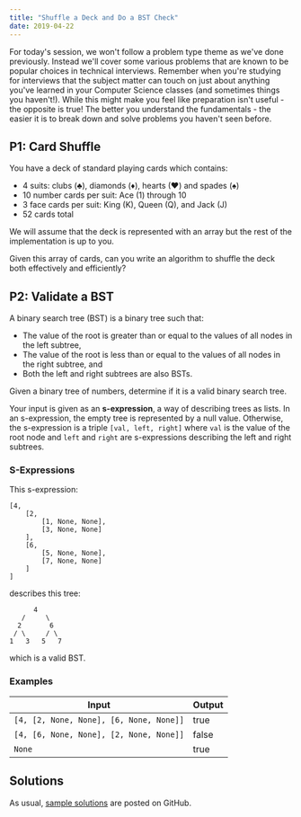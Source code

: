 ```yaml
---
title: "Shuffle a Deck and Do a BST Check"
date: 2019-04-22
---
```


For today's session, we won't follow a problem type theme as we've done previously. Instead we'll cover some various problems that are known to be popular choices in technical interviews. Remember when you're studying for interviews that the subject matter can touch on just about anything you've learned in your Computer Science classes (and sometimes things you haven't!). While this might make you feel like preparation isn't useful - the opposite is true! The better you understand the fundamentals - the easier it is to break down and solve problems you haven't seen before.


## P1: Card Shuffle
You have a deck of standard playing cards which contains:

- 4 suits: clubs (♣), diamonds (♦), hearts (♥) and spades (♠)
- 10 number cards per suit: Ace (1) through 10
- 3 face cards per suit: King (K), Queen (Q), and Jack (J)
- 52 cards total

We will assume that the deck is represented with an array but the rest of the implementation is up to you.

Given this array of cards, can you write an algorithm to shuffle the deck both effectively and efficiently?


## P2: Validate a BST
A binary search tree (BST) is a binary tree such that:

- The value of the root is greater than or equal to the values of all nodes in the left subtree,
- The value of the root is less than or equal to the values of all nodes in the right subtree, and
- Both the left and right subtrees are also BSTs.

Given a binary tree of numbers, determine if it is a valid binary search tree.

Your input is given as an **s-expression**, a way of describing trees as lists. In an s-expression, the empty tree is represented by a null value. Otherwise, the s-expression is a triple `[val, left, right]` where `val` is the value of the root node and `left` and `right` are s-expressions describing the left and right subtrees.

### S-Expressions

This s-expression:

    [4,
        [2,
            [1, None, None],
            [3, None, None]
        ],
        [6,
            [5, None, None],
            [7, None, None]
        ]
    ]

describes this tree:

          4
       /     \
      2       6
     / \     / \
    1   3   5   7

which is a valid BST.

### Examples

| Input                                   | Output |
|-----------------------------------------|--------|
| `[4, [2, None, None], [6, None, None]]` | true   |
| `[4, [6, None, None], [2, None, None]]` | false  |
| `None`                                  | true   |


## Solutions

As usual, [sample solutions][csip-uga/archive] are posted on GitHub.

[csip-uga/archive]: https://github.com/csip-uga/archive
